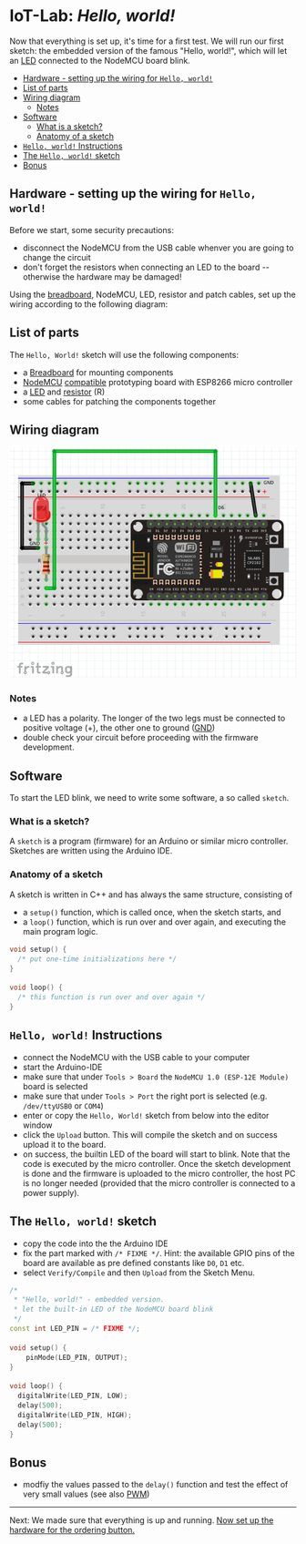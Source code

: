 # IoT-Lab: *Hello, world!*
Now that everything is set up, it's time for a first test. We will run our first sketch: the embedded version of the famous "Hello, world!", which will let an [LED](https://en.wikipedia.org/wiki/Light-emitting_diode) connected to the NodeMCU board blink.

<!-- MDTOC maxdepth:6 firsth1:2 numbering:0 flatten:0 bullets:1 updateOnSave:1 -->

- [Hardware - setting up the wiring for `Hello, world!`](#hardware-setting-up-the-wiring-for-hello-world)   
- [List of parts](#list-of-parts)   
- [Wiring diagram](#wiring-diagram)   
   - [Notes](#notes)   
- [Software](#software)   
   - [What is a sketch?](#what-is-a-sketch)   
   - [Anatomy of a sketch](#anatomy-of-a-sketch)   
- [`Hello, world!` Instructions](#hello-world-instructions)   
- [The `Hello, world!` sketch](#the-hello-world-sketch)   
- [Bonus](#bonus)   

<!-- /MDTOC -->

## Hardware - setting up the wiring for `Hello, world!`
Before we start, some security precautions:
  * disconnect the NodeMCU from the USB cable whenver you are going to change the circuit
  * don't forget the resistors when connecting an LED to the board -- otherwise the hardware may be damaged!

Using the [breadboard](Breadboard.md), NodeMCU, LED, resistor and patch cables, set up the wiring according to the following diagram:

## List of parts
The `Hello, World!` sketch will use the following components:
  * a [Breadboard](Breadboard.md) for mounting components
  * [NodeMCU](https://en.wikipedia.org/wiki/NodeMCU) [compatible](http://frightanic.com/iot/comparison-of-esp8266-nodemcu-development-boards/) prototyping board with ESP8266 micro controller
  * a [LED](https://en.wikipedia.org/wiki/Light-emitting_diode) and [resistor](https://en.wikipedia.org/wiki/Resistor) (R)
  * some cables for patching the components together

## Wiring diagram
<img src="images/Hello_World_bb.png">  

### Notes
  * a LED has a polarity. The longer of the two legs must be connected to positive voltage (+), the other one to ground ([GND](https://en.wikipedia.org/wiki/Ground_(electricity)))
  * double check your circuit before proceeding with the firmware development.

## Software
To start the LED blink, we need to write some software, a so called `sketch`.

### What is a sketch?
A `sketch` is a program (firmware) for an Arduino or similar micro controller. Sketches are written using the Arduino IDE.

### Anatomy of a sketch
A sketch is written in C++ and has always the same structure, consisting of
  * a `setup()` function, which is called once, when the sketch starts, and
  * a `loop()` function, which is run over and over again, and executing the main program logic.

``` c++
void setup() {
  /* put one-time initializations here */
}

void loop() {
  /* this function is run over and over again */
}
```

## `Hello, world!` Instructions
  * connect the NodeMCU with the USB cable to your computer
  * start the Arduino-IDE
  * make sure that under `Tools > Board` the `NodeMCU 1.0 (ESP-12E Module)` board is selected
  * make sure that under `Tools > Port` the right port is selected (e.g. `/dev/ttyUSB0` or `COM4`)
  * enter or copy the `Hello, World!` sketch from below into the editor window
  * click the `Upload` button. This will compile the sketch and on success upload it to the board.
  * on success, the builtin LED of the board will start to blink. Note that the code is executed by the micro controller. Once the sketch development is done and the firmware is uploaded to the micro controller, the host PC is no longer needed (provided that the micro controller is connected to a power supply).

## The `Hello, world!` sketch
  * copy the code into the the Arduino IDE
  * fix the part marked with `/* FIXME */`. Hint: the available GPIO pins of the board are available as pre defined constants like `D0`, `D1` etc.
  * select `Verify/Compile` and then `Upload` from the Sketch Menu.

``` c++
/*
 * "Hello, world!" - embedded version.
 * let the built-in LED of the NodeMCU board blink
 */
const int LED_PIN = /* FIXME */;

void setup() {
    pinMode(LED_PIN, OUTPUT);
}

void loop() {
  digitalWrite(LED_PIN, LOW);
  delay(500);
  digitalWrite(LED_PIN, HIGH);
  delay(500);
}
```
## Bonus
  * modfiy the values passed to the `delay()` function and test the effect of very small values (see also [PWM](https://www.arduino.cc/en/Tutorial/PWM))

***
Next: We made sure that everything is up and running. [Now set up the hardware for the ordering button.](Hardware_Setup.md)

